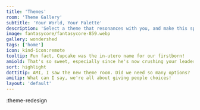 ```yaml
---
title: 'Themes'
room: 'Theme Gallery'
subtitle: 'Your World, Your Palette'
description: 'Select a theme that resonances with you, and make this space truly your own. With a plethora of choices, you are bound to find your vibe.'
image: fantasycore/fantasycore-859.webp
gallery: wondershed
tags: ['home']
icon: kind-icon:remote
tooltip: Fun fact, Cupcake was the in-utero name for our firstborn!
amiold: That's so sweet, especially since he's now crushing your leaderboards!
sort: highlight
dottitip: AMI, I saw the new theme room. Did we need so many options?
amitip: What can I say, we're all about giving people choices!
layout: 'default'
---
```


:theme-redesign

